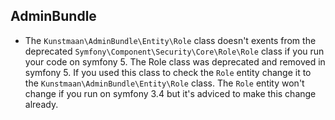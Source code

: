 AdminBundle
-----------

* The `Kunstmaan\AdminBundle\Entity\Role` class doesn't exents from the deprecated `Symfony\Component\Security\Core\Role\Role` 
  class if you run your code on symfony 5. The Role class was deprecated and removed in symfony 5. If you used this class 
  to check the `Role` entity change it to the `Kunstmaan\AdminBundle\Entity\Role` class. 
  The `Role` entity won't change if you run on symfony 3.4 but it's adviced to make this change already.
